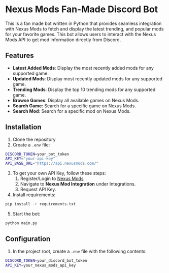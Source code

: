 # Nexus Mods Fan-Made Discord Bot
This is a fan made bot written in Python that provides seamless integration with Nexus Mods to fetch and display the latest trending, and popular mods for your favorite games. This bot allows users to interact with the Nexus Mods API to get mod information directly from Discord.

## Features
- **Latest Added Mods**: Display the most recently added mods for any supported game.
- **Updated Mods**: Display most recently updated mods for any supported game.
- **Trending Mods**: Display the top 10 trending mods for any supported game.
- **Browse Games**: Display  all available games on Nexus Mods.
- **Search Game**: Search for a specific game on Nexus Mods.
- **Search Mod**: Search for a specific mod on Nexus Mods.

## Installation
1. Clone the repository
2. Create a `.env` file:
  ```bash
  DISCORD_TOKEN=your_bot_token
  API_KEY="your-api-key"
  API_BASE_URL="https://api.nexusmods.com/"
  ```
3. To get your own API Key, follow these steps:
   1. Register/Login to [Nexus Mods](https://www.nexusmods.com/users/myaccount?tab=api%20access)
   2. Navigate to **Nexus Mod Integration** under Integrations.
   3. Request API Key.
4. Install requirements:
  ```bash
  pip install -r requirements.txt
  ```
5. Start the bot:
  ```bash
  python main.py
  ```

## Configuration
1. In the project root, create a `.env` file with the following contents:
```bash
DISCORD_TOKEN=your_discord_bot_token
API_KEY=your_nexus_mods_api_key
```